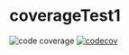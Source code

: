 # coverageTest1
![code coverage](https://api.codiga.io/project/29793/score/svg)
[![codecov](https://codecov.io/gh/Vesp123/coverageTest1/branch/main/graph/badge.svg?token=MBCE31TG5G)](https://codecov.io/gh/Vesp123/coverageTest1)
